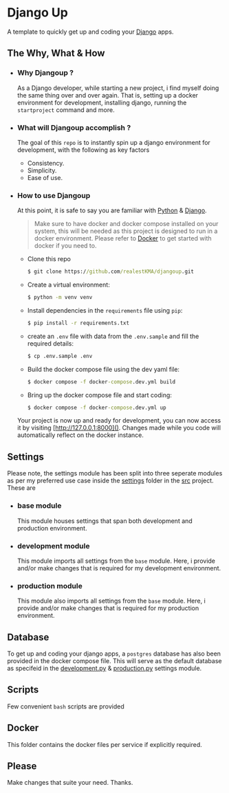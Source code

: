 # Django Up

A template to quickly get up and coding your [Django](https://www.djangoproject.com/) apps.


## The Why, What & How

*   ### Why Djangoup ?

    As a Django developer, while starting a new project, i find myself doing the same thing over and over again. That is, setting up a docker environment for development, installing django, running the ```startproject``` command and more.

*   ### What will Djangoup accomplish ?

    The goal of this ```repo``` is to instantly spin up a django environment for development, with the following as key factors

    * Consistency.
    * Simplicity.
    * Ease of use.


*   ### How to use Djangoup
    
    At this point, it is safe to say you are familiar with [Python](https://www.python.org/) & [Django](https://www.djangoproject.com/).

    > Make sure to have docker and docker compose installed on your system, this will be needed as this project is designed to run in a docker environment. Please refer to [Docker](https://docs.docker.com/) to get started with docker if you need to.

    * Clone this repo
        ```cmd
        $ git clone https://github.com/realestKMA/djangoup.git
        ```
    * Create a virtual environment:
        ```cmd 
        $ python -m venv venv
        ```
    * Install dependencies in the ```requirements``` file  using ```pip```:
       ```cmd
       $ pip install -r requirements.txt
       ```

    * create an ```.env``` file with data from the ```.env.sample``` and fill the required details:
        ```cmd
        $ cp .env.sample .env
        ```
    * Build the docker compose file using the dev yaml file:
        ```cmd
        $ docker compose -f docker-compose.dev.yml build
        ```
    * Bring up the docker compose file and start coding:
        ```cmd
        $ docker compose -f docker-compose.dev.yml up
        ```

    Your project is now up and ready for development, you can now access it by visiting [http://127.0.0.1:8000](). Changes made while you code will automatically reflect on the docker instance.


## Settings

Please note, the settings module has been split into three seperate modules as per my preferred use case inside the [settings](https://github.com/realestKMA/djangoup/tree/main/src/settings) folder in the [src](https://github.com/realestKMA/djangoup/tree/main/src) project. These are

*   ### base module
    
    This module houses settings that span both development and production environment.

*   ### development module
    
    This module imports all settings from the ```base``` module. Here, i provide and/or make changes that is required for my development environment.

*   ### production module
    
    This module also imports all settings from the ```base``` module. Here, i provide and/or make changes that is required for my production environment.

## Database

To get up and coding your django apps, a ```postgres``` database has also been provided in the docker compose file. This will serve as the default database as specifeid in the [development.py](https://github.com/realestKMA/djangoup/blob/main/src/settings/development.py) & [production.py](https://github.com/realestKMA/djangoup/blob/main/src/settings/production.py) settings module. 

## Scripts

Few convenient ```bash``` scripts are provided

## Docker

This folder contains the docker files per service if explicitly required.

## Please
Make changes that suite your need. Thanks.
